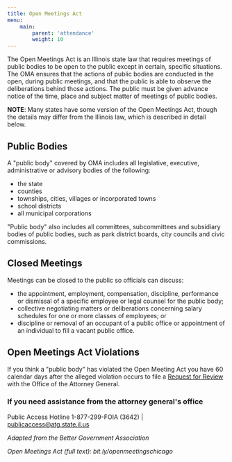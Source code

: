 ```yaml
---
title: Open Meetings Act
menu:
    main:
        parent: 'attendance'
        weight: 10
---
```

The Open Meetings Act is an Illinois state law that requires meetings of public bodies to be open to the public except in certain, specific situations. The OMA ensures that the actions of public bodies are conducted in the open, during public meetings, and that the public is able to observe the deliberations behind those actions. The public must be given advance notice of the time, place and subject matter of meetings of public bodies.

**NOTE**: Many states have some version of the Open Meetings Act, though the details may differ from the Illinois law, which is described in detail below.

## Public Bodies

A "public body" covered by OMA includes all legislative, executive, administrative or advisory bodies of the following:

* the state
* counties
* townships, cities, villages or incorporated towns
* school districts
* all municipal corporations

"Public body" also includes all committees, subcommittees and subsidiary bodies of public bodies, such as park district boards, city councils and civic commissions.

## Closed Meetings

Meetings can be closed to the public so officials can discuss:

* the appointment, employment, compensation, discipline, performance or dismissal of a specific employee or legal counsel for the public body;
* collective negotiating matters or deliberations concerning salary schedules for one or more classes of employees; or
* discipline or removal of an occupant of a public office or appointment of an individual to fill a vacant public office.

## Open Meetings Act Violations

If you think a "public body" has violated the Open Meeting Act you have 60 calendar days after the alleged violation occurs to file a [Request for Review](http://www.ag.state.il.us/government/PAC_Guide_11_5_09.pdf) with the Office of the Attorney General.

### If you need assistance from the attorney general's office

Public Access Hotline
1-877-299-FOIA (3642) | publicaccess@atg.state.il.us

_Adapted from the Better Government Association_

_Open Meetings Act (full text): bit.ly/openmeetingschicago_

